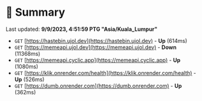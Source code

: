 # 📖 Summary
Last updated: **9/9/2023, 4:51:59 PTG "Asia/Kuala_Lumpur"**

- `GET` [https://hastebin.ujol.dev](https://hastebin.ujol.dev) - **Up** (614ms)
- `GET` [https://memeapi.ujol.dev](https://memeapi.ujol.dev) - **Down** (11368ms)
- `GET` [https://memeapi.cyclic.app](https://memeapi.cyclic.app) - **Up** (1080ms)
- `GET` [https://klik.onrender.com/health](https://klik.onrender.com/health) - **Up** (526ms)
- `GET` [https://dumb.onrender.com](https://dumb.onrender.com) - **Up** (362ms)
